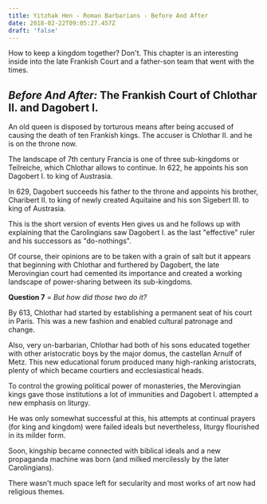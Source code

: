 ```yaml
---
title: Yitzhak Hen - Roman Barbarians - Before And After
date: 2018-02-22T09:05:27.457Z
draft: 'false'
---
```

How to keep a kingdom together? Don't. 
This chapter is an interesting inside into the late Frankish Court and a father-son team that went with the times.

## *Before And After:* The Frankish Court of Chlothar II. and Dagobert I.

An old queen is disposed by torturous means after being accused of causing the death of ten Frankish kings. The accuser is Chlothar II. and he is on the throne now.

The landscape of 7th century Francia is one of three sub-kingdoms or Teilreiche, which Chlothar allows to continue. In 622, he appoints his son Dagobert I. to king of Austrasia.

In 629, Dagobert succeeds his father to the throne and appoints his brother, Charibert II. to king of newly created Aquitaine and his son Sigebert III. to king of Austrasia.

This is the short version of events Hen gives us and he follows up with explaining that the Carolingians saw Dagobert I. as the last "effective" ruler and his successors as "do-nothings".

Of course, their opinions are to be taken with a grain of salt but it appears that beginning with Chlothar and furthered by Dagobert, the late Merovingian court had cemented its importance and created a working landscape of power-sharing between its sub-kingdoms.

**Question 7** = *But how did those two do it?*

By 613, Chlothar had started by establishing a permanent seat of his court in Paris. This was a new fashion and enabled cultural patronage and change.

Also, very un-barbarian, Chlothar had both of his sons educated together with other aristocratic boys by the major domus, the castellan Arnulf of Metz. This new educational forum produced many high-ranking aristocrats, plenty of which became courtiers and ecclesiastical heads.

To control the growing political power of monasteries, the Merovingian kings gave those institutions a lot of immunities and Dagobert I. attempted a new emphasis on liturgy.

He was only somewhat successful at this, his attempts at continual prayers (for king and kingdom) were failed ideals but nevertheless, liturgy flourished in its milder form.

Soon, kingship became connected with biblical ideals and a new propaganda machine was born (and milked mercilessly by the later Carolingians).

There wasn't much space left for secularity and most works of art now had religious themes.







